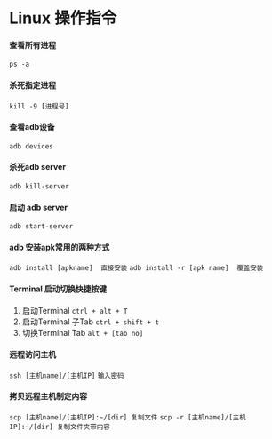# Linux 操作指令

#### 查看所有进程
`ps -a`

#### 杀死指定进程
`kill -9 [进程号]`

#### 查看adb设备
`adb devices`

#### 杀死adb server
`adb kill-server`

#### 启动 adb server
`adb start-server`

#### adb 安装apk常用的两种方式
`adb install [apkname]  直接安装`
`adb install -r [apk name]  覆盖安装`

#### Terminal 启动切换快捷按键
1. 启动Terminal
`ctrl + alt + T`
2. 启动Terminal 子Tab
`ctrl + shift + t`
3. 切换Terminal Tab
`alt + [tab no]`

#### 远程访问主机
`ssh [主机name]/[主机IP]`
`输入密码`

#### 拷贝远程主机制定内容
`scp [主机name]/[主机IP]:~/[dir] 复制文件`
`scp -r [主机name]/[主机IP]:~/[dir] 复制文件夹带内容`


